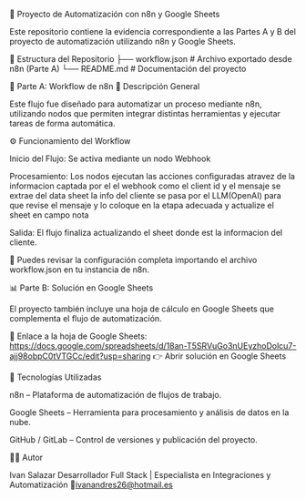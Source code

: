 🚀 Proyecto de Automatización con n8n y Google Sheets

Este repositorio contiene la evidencia correspondiente a las Partes A y B del proyecto de automatización utilizando n8n y Google Sheets.

📂 Estructura del Repositorio
├── workflow.json      # Archivo exportado desde n8n (Parte A)
└── README.md          # Documentación del proyecto

🧩 Parte A: Workflow de n8n
📘 Descripción General

Este flujo fue diseñado para automatizar un proceso mediante n8n, utilizando nodos que permiten integrar distintas herramientas y ejecutar tareas de forma automática.

⚙️ Funcionamiento del Workflow

Inicio del Flujo: Se activa mediante un nodo Webhook

Procesamiento: Los nodos ejecutan las acciones configuradas  atravez de la informacion captada por el el webhook como el client id y el mensaje se extrae del data sheet la info del cliente 
se pasa por el LLM(OpenAI) para que revise el mensaje y lo coloque en la etapa adecuada y actualize el sheet en campo nota

Salida: El flujo finaliza actualizando el sheet donde est la informacion del cliente.

📁 Puedes revisar la configuración completa importando el archivo workflow.json en tu instancia de n8n.

📊 Parte B: Solución en Google Sheets

El proyecto también incluye una hoja de cálculo en Google Sheets que complementa el flujo de automatización.

📎 Enlace a la hoja de Google Sheets: https://docs.google.com/spreadsheets/d/18an-T5SRVuGo3nUEyzhoDolcu7-ajj98obpC0tVTGCc/edit?usp=sharing
👉 Abrir solución en Google Sheets

🧠 Tecnologías Utilizadas

n8n
 – Plataforma de automatización de flujos de trabajo.

Google Sheets
 – Herramienta para procesamiento y análisis de datos en la nube.

GitHub
 / GitLab
 – Control de versiones y publicación del proyecto.

🧑‍💻 Autor

Ivan Salazar
Desarrollador Full Stack | Especialista en Integraciones y Automatización
📧ivanandres26@hotmail.es
